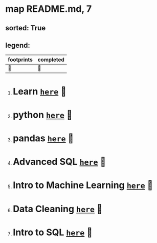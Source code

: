 # map README.md, 7

## sorted: True


## legend:

| footprints | completed | 
|---|---|
| :footprints: | :green_heart: |




1. # Learn [`here`](./https§§§www.kaggle.com§learn/readme.md) :footprints:
1. # python [`here`](./https§§§www.kaggle.com§learn§python/readme.md) :green_heart:
1. # pandas [`here`](./https§§§www.kaggle.com§learn§pandas/readme.md) :green_heart:
1. # Advanced SQL [`here`](./https§§§www.kaggle.com§learn§advanced-sql/readme.md) :green_heart:
1. # Intro to Machine Learning [`here`](./https§§§www.kaggle.com§learn§intro-to-machine-learning/readme.md) :green_heart:
1. # Data Cleaning [`here`](./https§§§www.kaggle.com§learn§data-cleaning/readme.md) :footprints:
1. # Intro to SQL [`here`](./https§§§www.kaggle.com§learn§intro-to-sql/readme.md) :green_heart:
